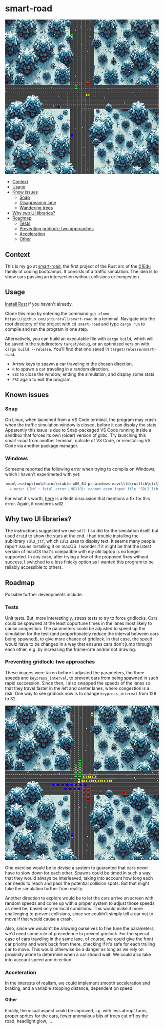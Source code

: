 # smart-road

![traffic](images/traffic.jpg)

- [Context](#context)
- [Usage](#Usage)
- [Know issues](#known-issues)
  - [Snap](#snap)
  - [Disappearing lane](#disappearing-lanes)
  - [Wandering trees](#wandering-trees)
- [Why two UI libraries?](#Why-two-UI-libraries?)
- [Roadmap](#Roadmap)
  - [Tests](#Tests)
  - [Preventing gridlock: two approaches](#Preventing-gridlock-two-approaches)
  - [Acceleration](#Acceleration)
  - [Other](#Other)

## Context

This is my go at [smart-road](https://github.com/01-edu/public/tree/master/subjects/smart-road), the first project of the Rust arc of the [01Edu](https://01-edu.org/) family of coding bootcamps. It consists of a traffic simulation. The idea is to show cars passing an intersection without collisions or congestion.

## Usage

[Install Rust](https://www.rust-lang.org/learn/get-started) if you haven't already.

Clone this repo by entering the command `git clone https://github.com/pjtunstall/smart-road` in a terminal. Navigate into the root directory of the project with `cd smart-road` and type `cargo run` to compile and run the program in one step.

Alternatively, you can build an executable file with `cargo build`, which will be saved in the subdirectory `target/debug`, or an optimized version with `cargo build --release`. You'll find that one saved in `target/release/smart-road`.

- Arrow keys to spawn a car traveling in the chosen direction.
- `R` to spawn a car traveling in a random direction.
- `ESC` to close the window, ending the simulation, and display some stats.
- `ESC` again to exit the program.

## Known issues

### Snap

On Linux, when launched from a VS Code terminal, the program may crash when the traffic simulation window is closed, before it can display the stats. Apparently this issue is due to Snap-packaged VS Code running inside a sandbox that forces its own (older) version of glibc. Try launching this smart-road from another terminal, outside of VS Code, or reinstalling VS Code via another package manager.

### Windows

Someone reported the following error when trying to compile on Windows, which I haven't experimeted with yet:

```sh
imon\.rustup\toolchains\stable-x86_64-pc-windows-msvc\lib\rustlib\etc\libstd.natvis"
  = note: LINK : fatal error LNK1181: cannot open input file 'SDL2.lib'
```

For what it's worth, [here](https://www.reddit.com/r/rust/comments/1i48mui/link_fatal_error_lnk1181_cannot_open_input_file/?rdt=43179) is a Redit discussion that mentions a fix for this error. Again, it concerns sdl2.

## Why two UI libraries?

The instructions suggested we use `sdl2`. I so did for the simulation itself, but used `druid` to show the stats at the end. I had trouble installing the sublibrary `sdl2_ttf`, which `sdl2` uses to display text. It seems many people report issues installing it on macOS. I wonder if it might be that the latest version of macOS that's compatible with my old laptop is no longer supported. In any case, after trying a few of the proposed fixes without success, I switched to a less finicky option as I wanted this program to be reliably accessible to others.

## Roadmap

Possible further deveopments include:

### Tests

Unit tests. But, more interestingly, stress tests to try to force gridlocks. Cars could be spawned at the least opportune times in the lanes most likely to cause congestion. The parameters could be adjusted to speed up the simulation for the test (and proportionately reduce the interval between cars being spawned), to give more chance of gridlock. In that case, the speed would have to be changed in a way that ensures cars don't jump through each other, e.g. by increasing the frame-rate and/or not drawing.

### Preventing gridlock: two approaches

These images were taken before I adjusted the parameters, the three speeds and `keypress_interval`, to prevent cars from being spawned in such rapid succession. Since then, I also swapped the speeds of the lanes so that they travel faster in the left and center lanes, where congestion is a risk. One way to see gridlock now is to change `keypress_interval` from 128 to 32.

![gridlock](images/gridlock.jpg)

One exercise would be to devise a system to guarantee that cars never have to slow down for each other. Spawns could be timed in such a way that they would always be interleaved, taking into account how long each car needs to reach and pass the potential collision spots. But that might take the simulation further from reality.

Another direction to explore would be to let the cars arrive on screen with random speeds and come up with a proper system to adjust those speeds as need be, based only on local conditions. This would make it more challenging to prevent collisions, since we couldn't simply tell a car not to move if that would cause a crash.

Also, since we wouldn't be allowing ourselves to fine tune the parameters, we'd need some rule of precedence to prevent gridlock. For the special case of cars traveling in the same lane, of course, we could give the front car priority and work back from there, checking if it's safe for each trailing car to move. This would otherwise be a danger as long as we rely on proximity alone to determine when a car should wait. We could also take into account speed and direction.

### Acceleration

In the interests of realism, we could implement smooth acceleration and braking, and a variable stopping distance, dependent on speed.

#### Other

Finally, the visual aspect could be improved, i.g. with less abrupt turns, proper sprites for the cars, fewer anomalous bits of trees cut off by the road, headlight glow, ...
